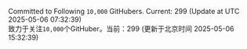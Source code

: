 Committed to Following `10,000` GitHubers. Current: <!-- FOLLOWING_COUNT -->299<!-- FOLLOWING_COUNT --> (Update at UTC <!-- LAST_UPDATED -->2025-05-06 07:32:39<!-- LAST_UPDATED -->)<br>
致力于关注`10,000`个GitHuber。当前：<!-- FOLLOWING_COUNT -->299<!-- FOLLOWING_COUNT --> (更新于北京时间 <!-- LAST_UPDATED_CST -->2025-05-06 15:32:39<!-- LAST_UPDATED_CST -->)
